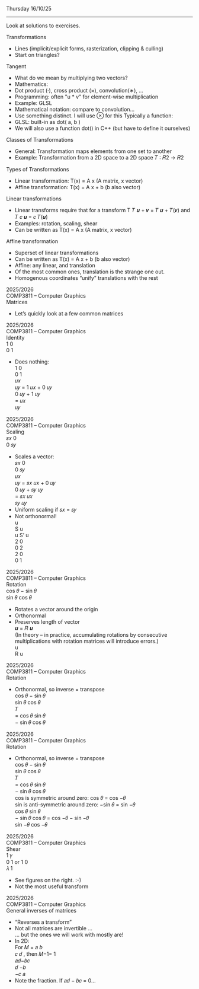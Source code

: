 Thursday 16/10/25

---
Look at solutions to exercises.

Transformations
- Lines (implicit/explicit forms, rasterization, clipping & culling)
- Start on triangles?

Tangent
- What do we mean by multiplying two vectors?
- Mathematics:
- Dot product (·), cross product (×), convolution(∗), …
- Programming: often "u * v" for element-wise multiplication
- Example: GLSL
- Mathematical notation: compare to convolution...
- Use something distinct. I will use ⊗ for this
Typically a function:
- GLSL: built-in as dot( a, b )
- We will also use a function dot() in C++
(but have to define it ourselves)

Classes of Transformations
- General: Transformation maps elements from one set to another
- Example: Transformation from a 2D space to a 2D space
𝑇 ∶ 𝑅2 → 𝑅2

Types of Transformations
- Linear transformation:
T(x) = A x (A matrix, x vector)
- Affine transformation:
T(x) = A x + b (b also vector)

Linear transformations
- Linear transforms require that for a transform T
𝑇 𝒖 + 𝒗 = 𝑇 𝒖 + 𝑇(𝒗) and
𝑇 𝑐 𝒖 = 𝑐 𝑇(𝒖)
- Examples: rotation, scaling, shear
- Can be written as
T(x) = A x (A matrix, x vector)

 Affine transformation
- Superset of linear transformations
- Can be written as
T(x) = A x + b (b also vector)
- Affine: any linear, and translation
- Of the most common ones, translation is the strange one out.
- Homogenous coordinates “unify” translations with the rest

2025/2026  
COMP3811 – Computer Graphics  
Matrices  
- Let’s quickly look at a few common matrices

2025/2026  
COMP3811 – Computer Graphics  
Identity  
1 0  
0 1  
- Does nothing:  
1 0  
0 1  
𝑢𝑥  
𝑢𝑦 = 1 𝑢𝑥 + 0 𝑢𝑦  
0 𝑢𝑦 + 1 𝑢𝑦  
= 𝑢𝑥  
𝑢𝑦

2025/2026  
COMP3811 – Computer Graphics  
Scaling  
𝑠𝑥 0  
0 𝑠𝑦  
- Scales a vector:  
𝑠𝑥 0  
0 𝑠𝑦  
𝑢𝑥  
𝑢𝑦 = 𝑠𝑥 𝑢𝑥 + 0 𝑢𝑦  
0 𝑢𝑦 + 𝑠𝑦 𝑢𝑦  
= 𝑠𝑥 𝑢𝑥  
𝑠𝑦 𝑢𝑦  
- Uniform scaling if 𝑠𝑥 = 𝑠𝑦  
- Not orthonormal!  
u  
S u  
u S’ u  
2 0  
0 2  
2 0  
0 1

2025/2026  
COMP3811 – Computer Graphics  
Rotation  
cos 𝜃 − sin 𝜃  
sin 𝜃 cos 𝜃  
- Rotates a vector around the origin  
- Orthonormal  
- Preserves length of vector  
𝒖 = 𝑅 𝒖  
(In theory – in practice, accumulating rotations by consecutive  
multiplications with rotation matrices will introduce errors.)  
u  
R u

2025/2026  
COMP3811 – Computer Graphics  
Rotation  
- Orthonormal, so inverse = transpose  
cos 𝜃 − sin 𝜃  
sin 𝜃 cos 𝜃  
𝑇  
= cos 𝜃 sin 𝜃  
− sin 𝜃 cos 𝜃

2025/2026  
COMP3811 – Computer Graphics  
Rotation  
- Orthonormal, so inverse = transpose  
cos 𝜃 − sin 𝜃  
sin 𝜃 cos 𝜃  
𝑇  
= cos 𝜃 sin 𝜃  
− sin 𝜃 cos 𝜃  
cos is symmetric around zero: cos 𝜃 = cos −𝜃  
sin is anti-symmetric around zero: −sin 𝜃 = sin −𝜃  
cos 𝜃 sin 𝜃  
− sin 𝜃 cos 𝜃 = cos −𝜃 − sin −𝜃  
sin −𝜃 cos −𝜃

2025/2026  
COMP3811 – Computer Graphics  
Shear  
1 𝛾  
0 1 or 1 0  
𝜆 1  
- See figures on the right. :-)  
- Not the most useful transform

2025/2026  
COMP3811 – Computer Graphics  
General inverses of matrices  
- “Reverses a transform”  
- Not all matrices are invertible …  
… but the ones we will work with mostly are!  
- In 2D:  
For 𝑀 = 𝑎 𝑏  
𝑐 𝑑 , then 𝑀−1= 1  
𝑎𝑑−𝑏𝑐  
𝑑 −𝑏  
−𝑐 𝑎  
- Note the fraction. If 𝑎𝑑 − 𝑏𝑐 = 0…
